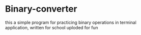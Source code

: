 # Binary-converter
this a simple program for practicing binary operations in terminal application, written for school uploded for fun
